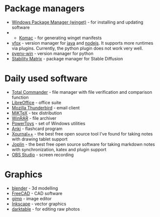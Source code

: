 # Package managers
- [Windows Package Manager (winget)](https://learn.microsoft.com/en-us/windows/package-manager/winget/) - for installing and updating software
- - [Komac](https://github.com/russellbanks/Komac) - for generating winget manifests
- [vfox](https://github.com/version-fox/vfox) - version manager for [java](https://github.com/version-fox/vfox-java) and [nodejs](https://github.com/version-fox/vfox-nodejs). It supports more runtimes via plugins. Currently, the python plugin does not work very well.
- [pyenv-win](https://github.com/pyenv-win/pyenv-win) - version manager for python
- [Stability Matrix](https://github.com/version-fox/vfox-nodejs) - package manager for Stable Diffusion

# Daily used software
- [Total Commander](https://www.ghisler.com) - file manager with file verification and comparison function
- [LibreOffice](https://www.libreoffice.org) - office suite
- [Mozilla Thunderbird](https://www.thunderbird.net) - email client
- [MiKTeX](https://miktex.org) - tex distribution
- [WinRAR](https://www.win-rar.com) - file archiver
- [PowerToys](https://learn.microsoft.com/en-us/windows/powertoys/) - set of Windows utilities
- [Anki](https://apps.ankiweb.net) - flashcard program
- [Xournal++](https://xournalpp.github.io) - the best free open source tool I've found for taking notes with drawing tablet support
- [Joplin](https://joplinapp.org/) - the best free open source software for taking markdown notes with synchronization, katex and plugin support
- [OBS Studio](https://obsproject.com) - screen recording

# Graphics
- [blender](https://www.blender.org) - 3d modelling
- [FreeCAD](https://www.freecad.org) - CAD software
- [gimp](https://www.gimp.org) - image editor
- [Inkscape](https://inkscape.org) - vector graphics
- [darktable](https://www.darktable.org) - for editing raw photos
